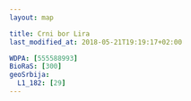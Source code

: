 ```yaml
---
layout: map

title: Crni bor Lira
last_modified_at: 2018-05-21T19:19:17+02:00

WDPA: [555588993]
BioRaS: [300]
geoSrbija:
  L1_182: [29]
---
```

